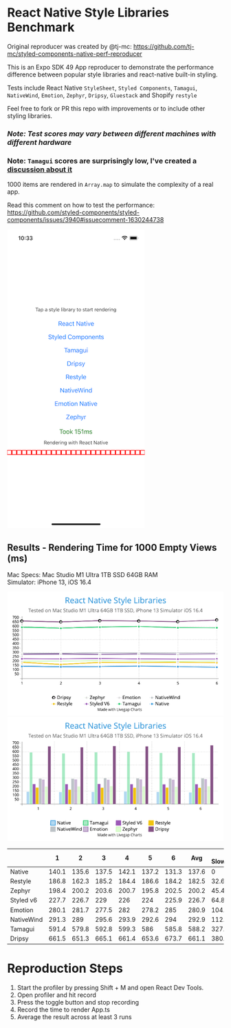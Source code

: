 # React Native Style Libraries Benchmark

Original reproducer was created by @tj-mc: https://github.com/tj-mc/styled-components-native-perf-reproducer

This is an Expo SDK 49 App reproducer to demonstrate the performance difference between popular style libraries and react-native built-in styling.

Tests include React Native `StyleSheet`, `Styled Components`, `Tamagui`, `NativeWind`, `Emotion`, `Zephyr`, `Dripsy`, `Gluestack` and Shopify `restyle`

Feel free to fork or PR this repo with improvements or to include other styling libraries.

### ***Note: Test scores may vary between different machines with different hardware***

### Note: `Tamagui` scores are surprisingly low, I've created a [discussion about it](https://github.com/tamagui/tamagui/discussions/1471)

1000 items are rendered in `Array.map` to simulate the complexity of a real app.

Read this comment on how to test the performance: https://github.com/styled-components/styled-components/issues/3940#issuecomment-1630244738

![demo.png](assets/demo.png)

## Results - Rendering Time for 1000 Empty Views (ms)

Mac Specs: 
Mac Studio M1 Ultra 1TB SSD 64GB RAM\
Simulator: iPhone 13, iOS 16.4

![graph_1.png](assets/graph_1.png)
![graph_2.png](assets/graph_2.png)

|            | 1     | 2     | 3     | 4     | 5     | 6     | Avg   | % Slowdown |
|------------|-------|-------|-------|-------|-------|-------|-------|------------|
| Native     | 140.1 | 135.6 | 137.5 | 142.1 | 137.2 | 131.3 | 137.6 | 0          |
| Restyle    | 186.8 | 162.3 | 185.2 | 184.4 | 186.6 | 184.2 | 182.5 | 32.63%     |
| Zephyr     | 198.4 | 200.2 | 203.6 | 200.7 | 195.8 | 202.5 | 200.2 | 45.47%     |
| Styled v6  | 227.7 | 226.7 | 229   | 226   | 224   | 225.9 | 226.7 | 64.86%     |
| Emotion    | 280.1 | 281.7 | 277.5 | 282   | 278.2 | 285   | 280.9 | 104.8%     |
| NativeWind | 291.3 | 289   | 295.6 | 293.9 | 292.6 | 294   | 292.9 | 112.3%     |
| Tamagui    | 591.4 | 579.8 | 592.8 | 599.3 | 586   | 585.8 | 588.2 | 327.3%     |
| Dripsy     | 661.5 | 651.3 | 665.1 | 661.4 | 653.6 | 673.7 | 661.1 | 380.53%    |


# Reproduction Steps
1. Start the profiler by pressing Shift + M and open React Dev Tools.
2. Open profiler and hit record
3. Press the toggle button and stop recording
4. Record the time to render App.ts
5. Average the result across at least 3 runs

